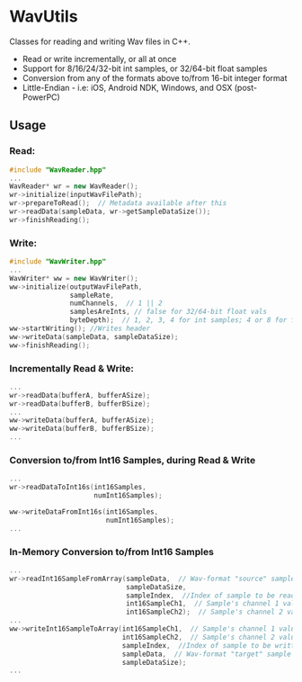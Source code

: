 # WavUtils

Classes for reading and writing Wav files in C++.
- Read or write incrementally, or all at once
- Support for 8/16/24/32-bit int samples, or 32/64-bit float samples
- Conversion from any of the formats above to/from 16-bit integer format
- Little-Endian - i.e: iOS, Android NDK, Windows, and OSX (post-PowerPC)

## Usage

### Read:
```C++
#include "WavReader.hpp"
...
WavReader* wr = new WavReader();
wr->initialize(inputWavFilePath);
wr->prepareToRead();  // Metadata available after this
wr->readData(sampleData, wr->getSampleDataSize());
wr->finishReading();
```

### Write:

```C++
#include "WavWriter.hpp"
...
WavWriter* ww = new WavWriter();
ww->initialize(outputWavFilePath,
               sampleRate,
               numChannels,  // 1 || 2
               samplesAreInts, // false for 32/64-bit float vals
               byteDepth);  // 1, 2, 3, 4 for int samples; 4 or 8 for float samples
ww->startWriting(); //Writes header
ww->writeData(sampleData, sampleDataSize);
ww->finishReading();
```
### Incrementally Read & Write:
```C++
...
wr->readData(bufferA, bufferASize);
wr->readData(bufferB, bufferBSize);
...
ww->writeData(bufferA, bufferASize);
ww->writeData(bufferB, bufferBSize);
...
```
### Conversion to/from Int16 Samples, during Read & Write
```C++
...
wr->readDataToInt16s(int16Samples,
                     numInt16Samples);

ww->writeDataFromInt16s(int16Samples,
                        numInt16Samples);
...
```

### In-Memory Conversion to/from Int16 Samples
```C++
...
wr->readInt16SampleFromArray(sampleData,  // Wav-format "source" sample data array
                             sampleDataSize,
                             sampleIndex,  //Index of sample to be read
                             int16SampleCh1,  // Sample's channel 1 value, as int16
                             int16SampleCh2);  // Sample's channel 2 value (if available), as int16
...
ww->writeInt16SampleToArray(int16SampleCh1,  // Sample's channel 1 value, as int16
                            int16SampleCh2,  // Sample's channel 2 value (if available), as int16
                            sampleIndex,  //Index of sample to be written
                            sampleData,  // Wav-format "target" sample data array
                            sampleDataSize);
...
```


